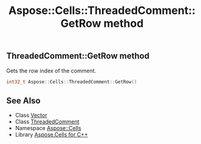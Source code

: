 ﻿---
title: Aspose::Cells::ThreadedComment::GetRow method
linktitle: GetRow
second_title: Aspose.Cells for C++ API Reference
description: 'Aspose::Cells::ThreadedComment::GetRow method. Gets the row index of the comment in C++.'
type: docs
weight: 600
url: /cpp/aspose.cells/threadedcomment/getrow/
---
## ThreadedComment::GetRow method


Gets the row index of the comment.

```cpp
int32_t Aspose::Cells::ThreadedComment::GetRow()
```

## See Also

* Class [Vector](../../vector/)
* Class [ThreadedComment](../)
* Namespace [Aspose::Cells](../../)
* Library [Aspose.Cells for C++](../../../)
